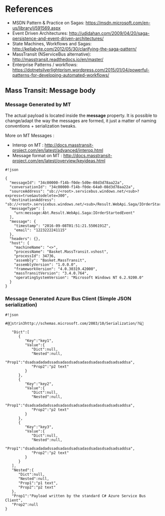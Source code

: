 # References

* MSDN Pattern & Practice on Sagas: https://msdn.microsoft.com/en-us/library/jj591569.aspx
* Event Driven Architectures: http://udidahan.com/2009/04/20/saga-persistence-and-event-driven-architectures/
* State Machines, Workflows and Sagas: http://kellabyte.com/2012/05/30/clarifying-the-saga-pattern/
* MassTransit (NServiceBus alternative): http://masstransit.readthedocs.io/en/master/
* Enterprise Patterns / workflows: https://dotnetsilverlightprism.wordpress.com/2015/01/04/powerful-patterns-for-developing-automated-workflows/


## Mass Transit: Message body

### Message Generated by MT 

The actual payload is located inside the **message** property. It is possible to change/adapt the way the messages are formed, it just a matter of naming conventions + serialization tweaks.

More on MT Messages :

* Interop on MT : http://docs.masstransit-project.com/en/latest/advanced/interop.html
* Message format on MT : http://docs.masstransit-project.com/en/latest/overview/keyideas.html

```
#!json

{
  "messageId": "34c00000-f14b-f0de-5d0e-08d3d78aa22a",
  "conversationId": "34c00000-f14b-f0de-64a0-08d3d78aa22a",
  "sourceAddress": "sb://<root>.servicebus.windows.net/<sub>?express=true&autodelete=300",
  "destinationAddress": "sb://<root>.servicebus.windows.net/<sub>/Result.WebApi.Saga/IOrderStartedEvent",
  "messageType": [
    "urn:message:Abt.Result.WebApi.Saga:IOrderStartedEvent"
  ],
  "message": {
    "timestamp": "2016-09-08T01:51:21.5506191Z",
    "email": "1223222241115"
  },
  "headers": {},
  "host": {
    "machineName": "<>",
    "processName": "Basket.MassTransit.vshost",
    "processId": 34736,
    "assembly": "Basket.MassTransit",
    "assemblyVersion": "1.0.0.0",
    "frameworkVersion": "4.0.30319.42000",
    "massTransitVersion": "3.4.0.764",
    "operatingSystemVersion": "Microsoft Windows NT 6.2.9200.0"
  }
}
```

### Message Generated Azure Bus Client (Simple JSON serialization) 


```
#!json

#@strin3http://schemas.microsoft.com/2003/10/Serialization/?&

   "Dict":[
      {
         "Key":"key1",
         "Value":{
            "Dict":null,
            "Nested":null,
            "Prop1":"dsadsadadadssadsadasdsadsadasdsadasdsadsadsaddsa",
            "Prop2":"p2 text"
         }
      },
      {
         "Key":"key2",
         "Value":{
            "Dict":null,
            "Nested":null,
            "Prop1":"dsadsadadadssadsadasdsadsadasdsadasdsadsadsaddsa",
            "Prop2":"p2 text"
         }
      },
      {
         "Key":"key3",
         "Value":{
            "Dict":null,
            "Nested":null,
            "Prop1":"dsadsadadadssadsadasdsadsadasdsadasdsadsadsaddsa",
            "Prop2":"p2 text"
         }
      }
   ],
   "Nested":{
      "Dict":null,
      "Nested":null,
      "Prop1":"p1 text",
      "Prop2":"p2 text"
   },
   "Prop1":"Payload written by the standard C# Azure Service Bus Client",
   "Prop2":null
}

```
